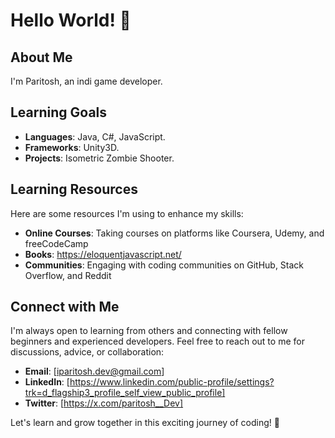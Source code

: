 # Hello World! 👋

## About Me
I'm Paritosh, an indi game developer.

## Learning Goals
- **Languages**: Java, C#, JavaScript.
- **Frameworks**: Unity3D.
- **Projects**: Isometric Zombie Shooter.

## Learning Resources
Here are some resources I'm using to enhance my skills:
- **Online Courses**: Taking courses on platforms like Coursera, Udemy, and freeCodeCamp
- **Books**: https://eloquentjavascript.net/
- **Communities**: Engaging with coding communities on GitHub, Stack Overflow, and Reddit

## Connect with Me
I'm always open to learning from others and connecting with fellow beginners and experienced developers. Feel free to reach out to me for discussions, advice, or collaboration:

- **Email**: [iparitosh.dev@gmail.com]
- **LinkedIn**: [https://www.linkedin.com/public-profile/settings?trk=d_flagship3_profile_self_view_public_profile]
- **Twitter**: [https://x.com/paritosh__Dev]

Let's learn and grow together in this exciting journey of coding! 🚀
